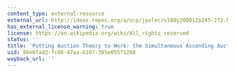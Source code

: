 ```yaml
---
content_type: external-resource
external_url: http://ideas.repec.org/a/ucp/jpolec/v108y2000i2p245-272.html
has_external_license_warning: true
license: https://en.wikipedia.org/wiki/All_rights_reserved
status: ''
title: 'Putting Auction Theory to Work: the Simultaneous Ascending Auction'
uid: 86e6fad2-fc86-47aa-b187-385e05571268
wayback_url: ''
---
```

